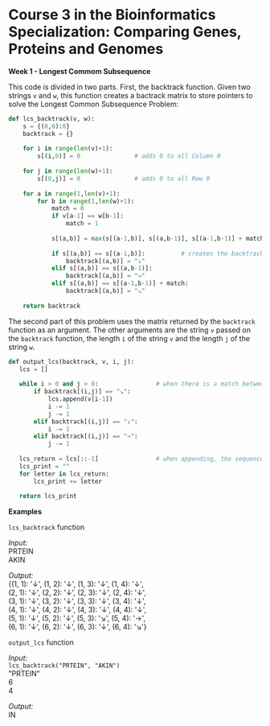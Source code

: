 # Course 3 in the Bioinformatics Specialization: Comparing Genes, Proteins and Genomes

**Week 1 - Longest Commom Subsequence**

This code is divided in two parts. First, the backtrack function. Given two strings `v` and `w`, this function creates a bactrack matrix to store pointers to solve the Longest Common Subsequence Problem:

```python
def lcs_backtrack(v, w):
    s = {(0,0):0}
    backtrack = {}
    
    for i in range(len(v)+1):
        s[(i,0)] = 0               # adds 0 to all Column 0
    
    for j in range(len(w)+1):
        s[(0,j)] = 0               # adds 0 to all Row 0
   
    for a in range(1,len(v)+1):
        for b in range(1,len(w)+1):
            match = 0
            if v[a-1] == w[b-1]:
                match = 1
                
            s[(a,b)] = max(s[(a-1,b)], s[(a,b-1)], s[(a-1,b-1)] + match)      # fills the s matrix with the max possible values based on wheter the letters analyzed are matches
            
            if s[(a,b)] == s[(a-1,b)]:          # creates the backtrack matrix based on the values on the s matrix
                backtrack[(a,b)] = "↓" 
            elif s[(a,b)] == s[(a,b-1)]:
                backtrack[(a,b)] = "→" 
            elif s[(a,b)] == s[(a-1,b-1)] + match:
                backtrack[(a,b)] = "↘" 
                
    return backtrack
 ```
 
 The second part of this problem uses the matrix returned by the `backtrack` function as an argument. The other arguments are the string `v` passed on the `backtrack` function, the length `i` of the string `v` and the length `j` of the string `w`.
 
 ```python
 def output_lcs(backtrack, v, i, j):
    lcs = []
    
    while i > 0 and j > 0:                # when there is a match between the letters of the two strings, this letter is appended to the lcs
        if backtrack[(i,j)] == "↘":
            lcs.append(v[i-1])
            i -= 1
            j -= 1
        elif backtrack[(i,j)] == "↓":
            i -= 1
        elif backtrack[(i,j)] == "→":
            j -= 1
    
    lcs_return = lcs[::-1]                # when appending, the sequence will be backwards, so it is necessary to invert it
    lcs_print = ""
    for letter in lcs_return:
        lcs_print += letter
        
    return lcs_print
 ```

**Examples**

```lcs_backtrack``` function

*Input:*\
PRTEIN\
AKIN

*Output:*\
{(1, 1): '↓',
 (1, 2): '↓',
 (1, 3): '↓',
 (1, 4): '↓',\
 (2, 1): '↓',
 (2, 2): '↓',
 (2, 3): '↓',
 (2, 4): '↓',\
 (3, 1): '↓',
 (3, 2): '↓',
 (3, 3): '↓',
 (3, 4): '↓',\
 (4, 1): '↓',
 (4, 2): '↓',
 (4, 3): '↓',
 (4, 4): '↓',\
 (5, 1): '↓',
 (5, 2): '↓',
 (5, 3): '↘',
 (5, 4): '→',\
 (6, 1): '↓',
 (6, 2): '↓',
 (6, 3): '↓',
 (6, 4): '↘'}
 
 
 ```output_lcs``` function
 
 *Input:*\
 ```lcs_backtrack("PRTEIN", "AKIN")```\
 "PRTEIN"\
 6\
 4
 
 *Output:*\
 IN
 


 
 
 
  
